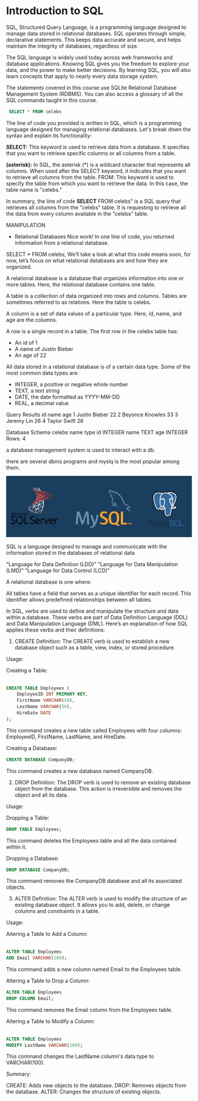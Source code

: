 # Introduction to SQL

SQL, Structured Query Language, is a programming language designed to manage data stored in relational databases. SQL operates through simple, declarative statements. This keeps data accurate and secure, and helps maintain the integrity of databases, regardless of size.

The SQL language is widely used today across web frameworks and database applications. Knowing SQL gives you the freedom to explore your data, and the power to make better decisions. By learning SQL, you will also learn concepts that apply to nearly every data storage system.

The statements covered in this course use SQLite Relational Database Management System (RDBMS). You can also access a glossary of all the SQL commands taught in this course.

```sql
 SELECT * FROM celebs
```

The line of code you provided is written in SQL, which is a programming language designed for managing relational databases. Let's break down the syntax and explain its functionality:

**SELECT:** This keyword is used to retrieve data from a database. It specifies that you want to retrieve specific columns or all columns from a table.

**(asterisk):** In SQL, the asterisk (\*) is a wildcard character that represents all columns. When used after the SELECT keyword, it indicates that you want to retrieve all columns from the table.
FROM: This keyword is used to specify the table from which you want to retrieve the data. In this case, the table name is "celebs."

In summary, the line of code **SELECT** FROM celebs" is a SQL query that retrieves all columns from the "celebs" table. It is requesting to retrieve all the data from every column available in the "celebs" table.

MANIPULATION

- Relational Databases
  Nice work! In one line of code, you returned information from a relational database.

SELECT \* FROM celebs;
We’ll take a look at what this code means soon, for now, let’s focus on what relational databases are and how they are organized.

A relational database is a database that organizes information into one or more tables. Here, the relational database contains one table.

A table is a collection of data organized into rows and columns. Tables are sometimes referred to as relations. Here the table is celebs.

A column is a set of data values of a particular type. Here, id, name, and age are the columns.

A row is a single record in a table. The first row in the celebs table has:

- An id of 1
- A name of Justin Bieber
- An age of 22

All data stored in a relational database is of a certain data type. Some of the most common data types are:

- INTEGER, a positive or negative whole number
- TEXT, a text string
- DATE, the date formatted as YYYY-MM-DD
- REAL, a decimal value

Query Results
id name age
1 Justin Bieber 22
2 Beyonce Knowles 33
3 Jeremy Lin 26
4 Taylor Swift 26

Database Schema
celebs
name type
id INTEGER
name TEXT
age INTEGER
Rows: 4

a database management system is used to interact with a db.

there are several dbms programs and myslq is the most popular among them.

![My Image](./images/dbms.png)

SQL is a language designed to manage and communicate with the information stored in the databases of relational data

"Language for Data Definition (LDD)"
"Language for Data Manipulation (LMD)"
"Language for Data Control (LCD)"

A relational database is one where:

All tables have a field that serves as a unique identifier for each record.
This identifier allows predefined relationships between all tables.

In SQL, verbs are used to define and manipulate the structure and data within a database. These verbs are part of Data Definition Language (DDL) and Data Manipulation Language (DML). Here’s an explanation of how SQL applies these verbs and their definitions:

1. CREATE
   Definition: The CREATE verb is used to establish a new database object such as a table, view, index, or stored procedure.

Usage:

Creating a Table:

```sql

CREATE TABLE Employees (
    EmployeeID INT PRIMARY KEY,
    FirstName VARCHAR(50),
    LastName VARCHAR(50),
    HireDate DATE
);
```

This command creates a new table called Employees with four columns: EmployeeID, FirstName, LastName, and HireDate.

Creating a Database:

```sql
CREATE DATABASE CompanyDB;
```

This command creates a new database named CompanyDB.

2. DROP
   Definition: The DROP verb is used to remove an existing database object from the database. This action is irreversible and removes the object and all its data.

Usage:

Dropping a Table:

```sql
DROP TABLE Employees;
```

This command deletes the Employees table and all the data contained within it.

Dropping a Database:

```sql
DROP DATABASE CompanyDB;
```

This command removes the CompanyDB database and all its associated objects.

3. ALTER
   Definition: The ALTER verb is used to modify the structure of an existing database object. It allows you to add, delete, or change columns and constraints in a table.

Usage:

Altering a Table to Add a Column:

```sql

ALTER TABLE Employees
ADD Email VARCHAR(100);

```

This command adds a new column named Email to the Employees table.

Altering a Table to Drop a Column:

```sql
ALTER TABLE Employees
DROP COLUMN Email;
```

This command removes the Email column from the Employees table.

Altering a Table to Modify a Column:

```sql

ALTER TABLE Employees
MODIFY LastName VARCHAR(100);
```

This command changes the LastName column's data type to VARCHAR(100).

Summary:

CREATE: Adds new objects to the database.
DROP: Removes objects from the database.
ALTER: Changes the structure of existing objects.

```

```
